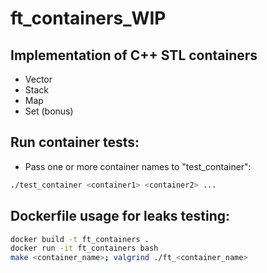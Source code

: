 # ft_containers_WIP
## Implementation of C++ STL containers
* Vector
* Stack
* Map
* Set (bonus)

## Run container tests:
* Pass one or more container names to "test_container":
```bash
./test_container <container1> <container2> ...
```

## Dockerfile usage for leaks testing:
```bash
docker build -t ft_containers .
docker run -it ft_containers bash
make <container_name>; valgrind ./ft_<container_name>
```
